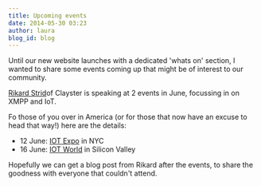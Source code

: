 ```yaml
---
title: Upcoming events
date: 2014-05-30 03:23
author: laura
blog_id: blog
---
```


Until our new website launches with a dedicated 'whats on' section, I wanted to share some events coming up that might be of interest to our community.

[Rikard Strid](https://twitter.com/rikardstrid)of Clayster is speaking at 2 events in June, focussing in on XMPP and IoT.

Fo those of you over in America (or for those that now have an excuse to head that way!) here are the details:

- 12 June: [IOT Expo](http://iot.ulitzer.com/node/3015783) in NYC
- 16 June: [IOT World](http://iotworldevent.com/open-source-iot/) in Silicon Valley

Hopefully we can get a blog post from Rikard after the events, to share the goodness with everyone that couldn't attend.
 
